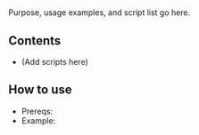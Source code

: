 # <Security Hardening>

Purpose, usage examples, and script list go here.

## Contents
- (Add scripts here)

## How to use
- Prereqs:
- Example:
